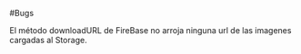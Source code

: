 #Bugs

El método downloadURL de FireBase no arroja ninguna url de las imagenes cargadas al Storage.
